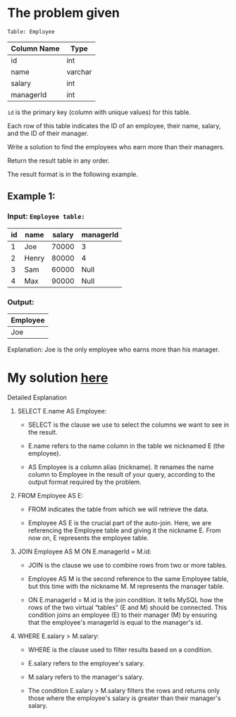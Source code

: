 # The problem given

```Table: Employee```

| Column Name | Type    |
|-------------|---------|
| id          | int     |
| name        | varchar |
| salary      | int     |
| managerId   | int     |

```id``` is the primary key (column with unique values) for this table.  

Each row of this table indicates the ID of an employee, their name, salary, and the ID of their manager. 

Write a solution to find the employees who earn more than their managers.

Return the result table in any order.

The result format is in the following example.

## Example 1:

### Input: ```Employee table:```  
| id | name  | salary | managerId |
|----|-------|--------|-----------|
| 1  | Joe   | 70000  | 3         |
| 2  | Henry | 80000  | 4         |
| 3  | Sam   | 60000  | Null      |
| 4  | Max   | 90000  | Null      |

### Output:
| Employee |
|----------|
| Joe      |

Explanation: Joe is the only employee who earns more than his manager.


# My solution [here](canvas/easy/181.Employees-Earning-More-Than-Their-Managers.sql)



Detailed Explanation  

1. SELECT E.name AS Employee:

    * SELECT is the clause we use to select the columns we want to see in the result.

    * E.name refers to the name column in the table we nicknamed E (the employee).

    * AS Employee is a column alias (nickname). It renames the name column to Employee in the result of your query, according to the output format required by the problem.

2. FROM Employee AS E:

    * FROM indicates the table from which we will retrieve the data.

    * Employee AS E is the crucial part of the auto-join. Here, we are referencing the Employee table and giving it the nickname E. From now on, E represents the employee table.

3. JOIN Employee AS M ON E.managerId = M.id:

    * JOIN is the clause we use to combine rows from two or more tables.

    * Employee AS M is the second reference to the same Employee table, but this time with the nickname M. M represents the manager table.

    * ON E.managerId = M.id is the join condition. It tells MySQL how the rows of the two virtual “tables” (E and M) should be connected. This condition joins an employee (E) to their manager (M) by ensuring that the employee's managerId is equal to the manager's id.

4. WHERE E.salary > M.salary:

    * WHERE is the clause used to filter results based on a condition.

    * E.salary refers to the employee's salary.

    * M.salary refers to the manager's salary.

    * The condition E.salary > M.salary filters the rows and returns only those where the employee's salary is greater than their manager's salary.